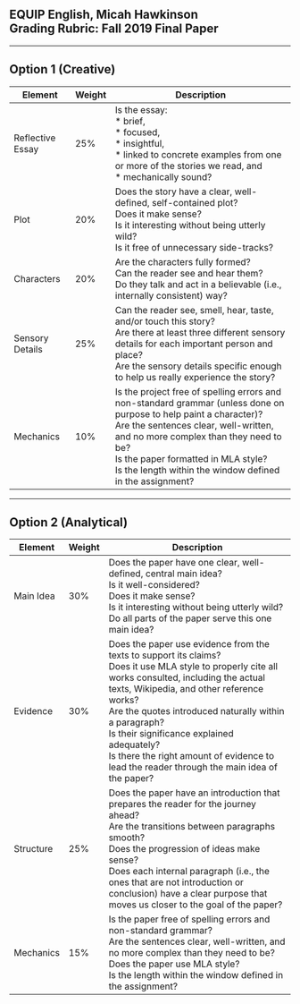 EQUIP English, Micah Hawkinson<br>Grading Rubric: Fall 2019 Final Paper
---
---
Option 1 (Creative)
---

| Element |	Weight |	Description |
| --- | --- | --- |
| Reflective Essay | 25% | Is the essay: <br>* brief, <br>* focused, <br>* insightful, <br>* linked to concrete examples from one or more of the stories we read, and <br> * mechanically sound? |
| Plot |	20%	| Does the story have a clear, well-defined, self-contained plot? <br>Does it make sense? <br> Is it interesting without being utterly wild? <br> Is it free of unnecessary side-tracks? |
| Characters | 20% | Are the characters fully formed? <br> Can the reader see and hear them? <br> Do they talk and act in a believable (i.e., internally consistent) way? |
| Sensory Details | 25% | Can the reader see, smell, hear, taste, and/or touch this story? <br> Are there at least three different sensory details for each important person and place? <br> Are the sensory details specific enough to help us really experience the story? |
| Mechanics | 10% | Is the project free of spelling errors and non-standard grammar (unless done on purpose to help paint a character)? <br> Are the sentences clear, well-written, and no more complex than they need to be? <br> Is the paper formatted in MLA style? <br> Is the length within the window defined in the assignment? |

---
Option 2 (Analytical)
---

| Element |	Weight |	Description |
| --- | --- | --- |
| Main Idea |	30%	| Does the paper have one clear, well-defined, central main idea?<br>Is it well-considered? <br>Does it make sense? <br> Is it interesting without being utterly wild? <br> Do all parts of the paper serve this one main idea? |
| Evidence | 30% | Does the paper use evidence from the texts to support its claims? <br> Does it use MLA style to properly cite all works consulted, including the actual texts, Wikipedia, and other reference works?<br> Are the quotes introduced naturally within a paragraph? <br>Is their significance explained adequately? <br> Is there the right amount of evidence to lead the reader through the main idea of the paper?|
|Structure | 25% | Does the paper have an introduction that prepares the reader for the journey ahead? <br> Are the transitions between paragraphs smooth? <br> Does the progression of ideas make sense? <br> Does each internal paragraph (i.e., the ones that are not introduction or conclusion) have a clear purpose that moves us closer to the goal of the paper? |
| Mechanics | 15% | Is the paper free of spelling errors and non-standard grammar? <br> Are the sentences clear, well-written, and no more complex than they need to be? <br> Does the paper use MLA style? <br> Is the length within the window defined in the assignment? |
